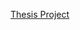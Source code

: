 [Thesis Project](https://drive.google.com/file/d/1jIZmdPltUAEeaiGhSIFbGF8e_fxOHYtx/view?usp=drive_link)
